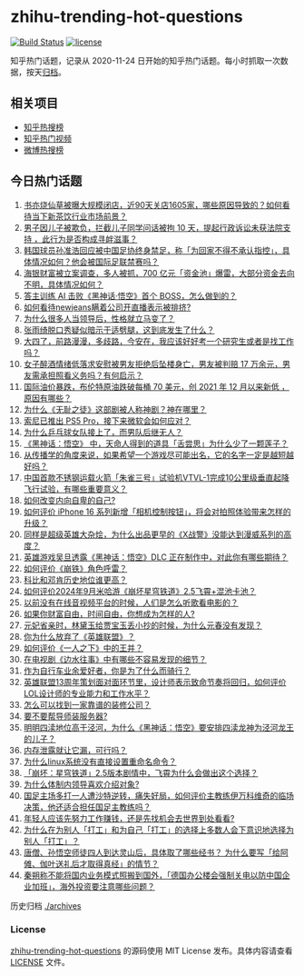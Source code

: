# zhihu-trending-hot-questions

[![Build Status](https://github.com/justjavac/zhihu-trending-hot-questions/workflows/ci/badge.svg?branch=master)](https://github.com/justjavac/zhihu-trending-hot-questions/actions)
[![license](https://img.shields.io/github/license/justjavac/zhihu-trending-hot-questions)](https://github.com/justjavac/zhihu-trending-hot-questions/blob/master/LICENSE)

知乎热门话题，记录从 2020-11-24
日开始的知乎热门话题。每小时抓取一次数据，按天[归档](./archives)。

## 相关项目

- [知乎热搜榜](https://github.com/justjavac/zhihu-trending-top-search)
- [知乎热门视频](https://github.com/justjavac/zhihu-trending-hot-video)
- [微博热搜榜](https://github.com/justjavac/weibo-trending-hot-search)

## 今日热门话题

<!-- BEGIN -->
<!-- 最后更新时间 Thu Sep 12 2024 01:15:18 GMT+0800 (China Standard Time) -->

1. [书亦烧仙草被曝大规模闭店，近90天关店1605家，哪些原因导致的？如何看待当下新茶饮行业市场前景？](https://www.zhihu.com/question/666777494)
1. [男子因儿子被欺负，拦截儿子同学问话被拘 10 天，提起行政诉讼未获法院支持 ，此行为是否构成寻衅滋事？](https://www.zhihu.com/question/666756976)
1. [韩国球员孙准浩回应被中国足协终身禁足，称「为回家不得不承认指控」，具体情况如何？他会被国际足联禁赛吗？](https://www.zhihu.com/question/666868772)
1. [海银财富被立案调查，多人被抓，700 亿元「资金池」爆雷，大部分资金去向不明，具体情况如何？](https://www.zhihu.com/question/666843400)
1. [答主训练 AI 击败《黑神话·悟空》首个 BOSS，怎么做到的？](https://www.zhihu.com/question/665989288)
1. [如何看待newjeans瞒着公司开直播表示被排挤?](https://www.zhihu.com/question/666877510)
1. [为什么很多人当领导后，性格就立马变了？](https://www.zhihu.com/question/666583285)
1. [张雨绮脱口秀疑似暗示于适劈腿，这到底发生了什么？](https://www.zhihu.com/question/666795119)
1. [大四了，前路漫漫，多歧路，今安在，我应该好好考一个研究生或者是找工作吗？](https://www.zhihu.com/question/665560439)
1. [女子醉酒情绪低落求安慰被男友拒绝后坠楼身亡，男友被判赔 17 万余元，男友需承担照看义务吗？有何启示？](https://www.zhihu.com/question/666824181)
1. [国际油价暴跌，布伦特原油跌破每桶 70 美元，创 2021 年 12 月以来新低 ，原因有哪些？](https://www.zhihu.com/question/666822284)
1. [为什么《无耻之徒》这部剧被人称神剧？神在哪里？](https://www.zhihu.com/question/29584691)
1. [索尼已推出 PS5 Pro，接下来微软会如何应对？](https://www.zhihu.com/question/666746167)
1. [为什么乒乓球女队接上了，而男队后继无人？](https://www.zhihu.com/question/663580039)
1. [《黑神话：悟空》 中，天命人得到的道具「舌尝思」为什么少了一颗莲子？](https://www.zhihu.com/question/666506718)
1. [从传播学的角度来说，如果希望一个游戏尽可能出名，它的名字一定是越短越好吗？](https://www.zhihu.com/question/632726275)
1. [中国首款不锈钢运载火箭「朱雀三号」试验机VTVL-1完成10公里级垂直起降飞行试验，有哪些重要意义？](https://www.zhihu.com/question/666841762)
1. [如何改变内向自卑的自己?](https://www.zhihu.com/question/666764520)
1. [如何评价 iPhone 16 系列新增「相机控制按钮」，将会对拍照体验带来怎样的升级？](https://www.zhihu.com/question/666699155)
1. [同样是超级英雄大杂烩，为什么出品更早的《X战警》没能达到漫威系列的高度？](https://www.zhihu.com/question/641946954)
1. [英雄游戏吴旦透露《黑神话：悟空》DLC 正在制作中，对此你有哪些期待？](https://www.zhihu.com/question/666386797)
1. [如何评价《崩铁》角色呼雷？](https://www.zhihu.com/question/666767643)
1. [科比和邓肯历史地位谁更高？](https://www.zhihu.com/question/658309179)
1. [如何评价2024年9月米哈游《崩坏星穹铁道》2.5飞霄+混池卡池？](https://www.zhihu.com/question/666721571)
1. [以前没有在线音视频平台的时候，人们是怎么听歌看电影的？](https://www.zhihu.com/question/665606483)
1. [如果你财富自由，时间自由，你想成为怎样的人?](https://www.zhihu.com/question/666675266)
1. [元妃省亲时，林黛玉给贾宝玉丢小抄的时候，为什么元春没有发现？](https://www.zhihu.com/question/666739468)
1. [你为什么放弃了《英雄联盟》？](https://www.zhihu.com/question/375754922)
1. [如何评价《一人之下》中的王并？](https://www.zhihu.com/question/401616914)
1. [在电视剧《边水往事》中有哪些不容易发现的细节？](https://www.zhihu.com/question/665884998)
1. [作为自行车业余爱好者，你是为了什么而骑行？](https://www.zhihu.com/question/664461957)
1. [英雄联盟13周年策划面对面环节里，设计师表示致命节奏将回归，如何评价LOL设计师的专业能力和工作水平？](https://www.zhihu.com/question/666499239)
1. [怎么可以找到一家靠谱的装修公司？](https://www.zhihu.com/question/647058986)
1. [要不要帮导师装服务器?](https://www.zhihu.com/question/666121717)
1. [明明四渎地位高于泾河，为什么《黑神话：悟空》要安排四渎龙神为泾河龙王的儿子？](https://www.zhihu.com/question/666128487)
1. [内存泄露就让它漏，可行吗？](https://www.zhihu.com/question/634940930)
1. [为什么linux系统没有直接设置重命名命令？](https://www.zhihu.com/question/666698290)
1. [「崩坏：星穹铁道」2.5版本剧情中，飞霄为什么会做出这个选择？](https://www.zhihu.com/question/666761402)
1. [为什么体制内领导喜欢介绍对象?](https://www.zhihu.com/question/661117088)
1. [国足主场多打一人遭沙特逆转，痛失好局，如何评价主教练伊万科维奇的临场决策，他还适合担任国足主教练吗？](https://www.zhihu.com/question/666361555)
1. [年轻人应该先努力工作赚钱，还是先找机会去世界到处看看?](https://www.zhihu.com/question/666459340)
1. [为什么在为别人「打工」和为自己「打工」的选择上多数人会下意识地选择为别人「打工」？](https://www.zhihu.com/question/666552204)
1. [唐僧、孙悟空师徒四人到达灵山后，具体取了哪些经书？ 为什么要写「给阿傩、伽叶送礼后才取得真经」的情节？](https://www.zhihu.com/question/666148469)
1. [秦朔称不能将国内业务模式照搬到国外，「德国办公楼会强制关电以防中国企业加班」，海外投资要注意哪些问题？](https://www.zhihu.com/question/666733371)

<!-- END -->

历史归档 [./archives](./archives)

### License

[zhihu-trending-hot-questions](https://github.com/justjavac/zhihu-trending-hot-questions)
的源码使用 MIT License 发布。具体内容请查看 [LICENSE](./LICENSE) 文件。

